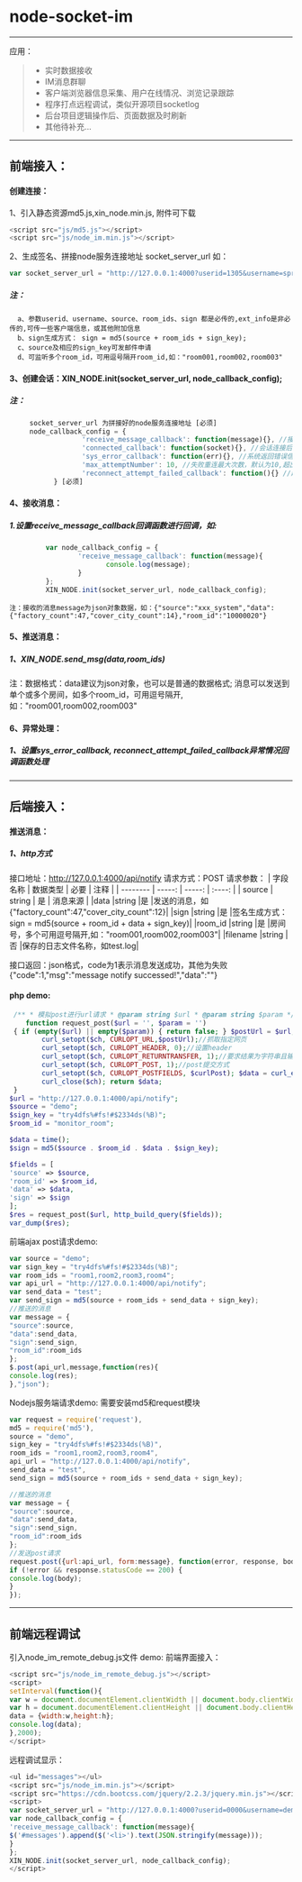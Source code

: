 # node-socket-im
------
应用：

> * 实时数据接收
> * IM消息群聊
> * 客户端浏览器信息采集、用户在线情况、浏览记录跟踪
> * 程序打点远程调试，类似开源项目socketlog
> * 后台项目逻辑操作后、页面数据及时刷新
> * 其他待补充...

------
## 前端接入：
#### 创建连接：
1、引入静态资源md5.js,xin_node.min.js, 附件可下载
```javascript
<script src="js/md5.js"></script>
<script src="js/node_im.min.js"></script>
```
2、生成签名、拼接node服务连接地址 socket_server_url 如：
```javascript
var socket_server_url = "http://127.0.0.1:4000?userid=1305&username=spring&source=xxx_system&room_ids=receive_repeat_verify_1305%2Cwait_repeat_verify_list&sign=7778a73e924813a2d5ebb1db39abf2c4&ext_info=";
```
##### 注：
      a、参数userid、username、source、room_ids、sign 都是必传的,ext_info是非必传的,可传一些客户端信息，或其他附加信息
      b、sign生成方式： sign = md5(source + room_ids + sign_key);
      c、source及相应的sign_key可发邮件申请
      d、可监听多个room_id，可用逗号隔开room_id,如："room001,room002,room003"

#### 3、创建会话：XIN_NODE.init(socket_server_url, node_callback_config); 
##### 注：
```js
     socket_server_url 为拼接好的node服务连接地址 [必须]
     node_callback_config = {
                  'receive_message_callback': function(message){}, //接收消息回调 [非必须]
                  'connected_callback': function(socket){}, //会话连接后回调 [非必须]
                  'sys_error_callback': function(err){}, //系统返回错误信息回调 [非必须]
                  'max_attemptNumber': 10, //失败重连最大次数，默认为10,超出重连最大次数，该会话将自动关闭 [非必须]
                  'reconnect_attempt_failed_callback': function(){} //超过失败重连最大次数回调 [非必须]
           } [必须]
```
#### 4、接收消息：
##### 1.设置receive_message_callback回调函数进行回调，如:
```js
         var node_callback_config = {
                 'receive_message_callback': function(message){
                        console.log(message);
                 }
         };
         XIN_NODE.init(socket_server_url, node_callback_config);
```
    注：接收的消息message为json对象数据，如：{"source":"xxx_system","data":{"factory_count":47,"cover_city_count":14},"room_id":"10000020"}

#### 5、推送消息：
##### 1、XIN_NODE.send_msg(data,room_ids)
注：数据格式：data建议为json对象，也可以是普通的数据格式; 消息可以发送到单个或多个房间，如多个room_id，可用逗号隔开, 如："room001,room002,room003"

#### 6、异常处理：
##### 1、设置sys_error_callback, reconnect_attempt_failed_callback异常情况回调函数处理

------
## 后端接入：
#### 推送消息：
##### 1、http方式
接口地址：http://127.0.0.1:4000/api/notify
请求方式：POST
请求参数：
| 字段名称       | 数据类型   |  必要  | 注释  |
| --------   | -----: | -----:  | :----:  |
| source  | string  | 是 | 消息来源 |
|data  |string  |是 |发送的消息，如{"factory_count":47,"cover_city_count":12}|
|sign  |string  |是 |签名生成方式： sign = md5(source + room_id + data + sign_key)|
|room_id |string  |是 |房间号，多个可用逗号隔开,如："room001,room002,room003"|
|filename  |string  |否 |保存的日志文件名称，如test.log|

接口返回：json格式，code为1表示消息发送成功，其他为失败{"code":1,"msg":"message notify successed!","data":""}

#### php demo:
```php
 /** * 模拟post进行url请求 * @param string $url * @param string $param */
    function request_post($url = '', $param = '') 
 { if (empty($url) || empty($param)) { return false; } $postUrl = $url; $curlPost = $param; $ch = curl_init();//初始化curl
        curl_setopt($ch, CURLOPT_URL,$postUrl);//抓取指定网页
        curl_setopt($ch, CURLOPT_HEADER, 0);//设置header
        curl_setopt($ch, CURLOPT_RETURNTRANSFER, 1);//要求结果为字符串且输出到屏幕上
        curl_setopt($ch, CURLOPT_POST, 1);//post提交方式
        curl_setopt($ch, CURLOPT_POSTFIELDS, $curlPost); $data = curl_exec($ch);//运行curl
        curl_close($ch); return $data; 
 }
$url = "http://127.0.0.1:4000/api/notify";
$source = "demo";
$sign_key = "try4dfs%#fs!#$2334ds(%B)";
$room_id = "monitor_room";

$data = time();
$sign = md5($source . $room_id . $data . $sign_key);

$fields = [
'source' => $source,
'room_id' => $room_id,
'data' => $data,
'sign' => $sign
];
$res = request_post($url, http_build_query($fields));
var_dump($res);
```
前端ajax post请求demo:
```js
var source = "demo";
var sign_key = "try4dfs%#fs!#$2334ds(%B)";
var room_ids = "room1,room2,room3,room4";
var api_url = "http://127.0.0.1:4000/api/notify";
var send_data = "test";
var send_sign = md5(source + room_ids + send_data + sign_key);
//推送的消息
var message = {
"source":source,
"data":send_data,
"sign":send_sign,
"room_id":room_ids
};
$.post(api_url,message,function(res){
console.log(res);
},"json");
```
Nodejs服务端请求demo: 需要安装md5和request模块
```js
var request = require('request'),
md5 = require('md5'),
source = "demo",
sign_key = "try4dfs%#fs!#$2334ds(%B)",
room_ids = "room1,room2,room3,room4",
api_url = "http://127.0.0.1:4000/api/notify",
send_data = "test",
send_sign = md5(source + room_ids + send_data + sign_key);

//推送的消息
var message = {
"source":source,
"data":send_data,
"sign":send_sign,
"room_id":room_ids
};
//发送post请求
request.post({url:api_url, form:message}, function(error, response, body) {
if (!error && response.statusCode == 200) {
console.log(body);
}
});
```
------
## 前端远程调试
引入node_im_remote_debug.js文件
demo:
前端界面接入：
```js
<script src="js/node_im_remote_debug.js"></script>
<script>
setInterval(function(){
var w = document.documentElement.clientWidth || document.body.clientWidth;
var h = document.documentElement.clientHeight || document.body.clientHeight;
data = {width:w,height:h};
console.log(data);
},2000);
</script>
```
远程调试显示：
```js
<ul id="messages"></ul>
<script src="js/node_im.min.js"></script>
<script src="https://cdn.bootcss.com/jquery/2.2.3/jquery.min.js"></script>
<script>
var socket_server_url = "http://127.0.0.1:4000?userid=0000&username=demo&source=remote_debug&room_ids=console-log&sign=5b092ffd2f7bcd3eddc9a7655600a998&ext_info=";
var node_callback_config = {
'receive_message_callback': function(message){
$('#messages').append($('<li>').text(JSON.stringify(message)));
}
};
XIN_NODE.init(socket_server_url, node_callback_config); 
</script>
```